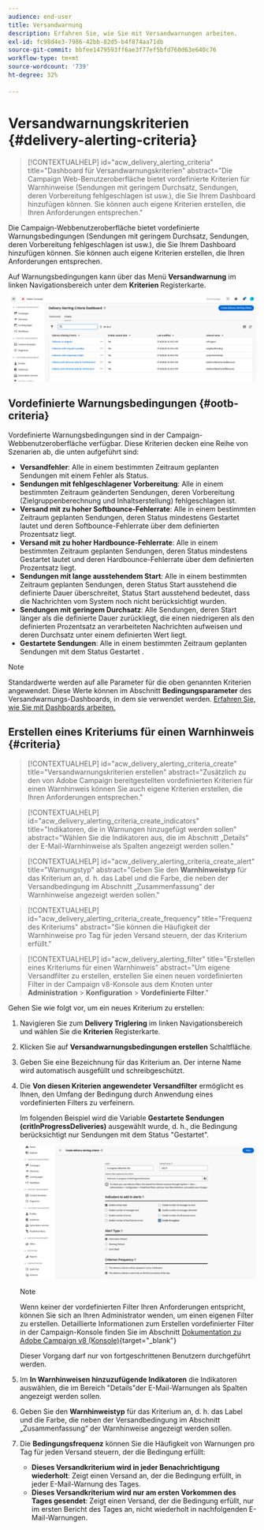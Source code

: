 ```yaml
---
audience: end-user
title: Versandwarnung
description: Erfahren Sie, wie Sie mit Versandwarnungen arbeiten.
exl-id: fc98d4e3-7986-42bb-82d5-b4f874aa71db
source-git-commit: bbfee1479593ff6ae3f77ef5bfd760d63e640c76
workflow-type: tm+mt
source-wordcount: '739'
ht-degree: 32%

---
```


# Versandwarnungskriterien {#delivery-alerting-criteria}

>[!CONTEXTUALHELP]
>id="acw_delivery_alerting_criteria"
>title="Dashboard für Versandwarnungskriterien"
>abstract="Die Campaign Web-Benutzeroberfläche bietet vordefinierte Kriterien für Warnhinweise (Sendungen mit geringem Durchsatz, Sendungen, deren Vorbereitung fehlgeschlagen ist usw.), die Sie Ihrem Dashboard hinzufügen können. Sie können auch eigene Kriterien erstellen, die Ihren Anforderungen entsprechen."

Die Campaign-Webbenutzeroberfläche bietet vordefinierte Warnungsbedingungen (Sendungen mit geringem Durchsatz, Sendungen, deren Vorbereitung fehlgeschlagen ist usw.), die Sie Ihrem Dashboard hinzufügen können. Sie können auch eigene Kriterien erstellen, die Ihren Anforderungen entsprechen.

Auf Warnungsbedingungen kann über das Menü **Versandwarnung** im linken Navigationsbereich unter dem **Kriterien** Registerkarte.

![](assets/alerting-criteria-list.png)

## Vordefinierte Warnungsbedingungen {#ootb-criteria}

Vordefinierte Warnungsbedingungen sind in der Campaign-Webbenutzeroberfläche verfügbar. Diese Kriterien decken eine Reihe von Szenarien ab, die unten aufgeführt sind:

* **Versandfehler**: Alle in einem bestimmten Zeitraum geplanten Sendungen mit einem Fehler als Status.
* **Sendungen mit fehlgeschlagener Vorbereitung**: Alle in einem bestimmten Zeitraum geänderten Sendungen, deren Vorbereitung (Zielgruppenberechnung und Inhaltserstellung) fehlgeschlagen ist.
* **Versand mit zu hoher Softbounce-Fehlerrate**: Alle in einem bestimmten Zeitraum geplanten Sendungen, deren Status mindestens Gestartet lautet und deren Softbounce-Fehlerrate über dem definierten Prozentsatz liegt.
* **Versand mit zu hoher Hardbounce-Fehlerrate**: Alle in einem bestimmten Zeitraum geplanten Sendungen, deren Status mindestens Gestartet lautet und deren Hardbounce-Fehlerrate über dem definierten Prozentsatz liegt.
* **Sendungen mit lange ausstehendem Start**: Alle in einem bestimmten Zeitraum geplanten Sendungen, deren Status Start ausstehend die definierte Dauer überschreitet, Status Start ausstehend bedeutet, dass die Nachrichten vom System noch nicht berücksichtigt wurden.
* **Sendungen mit geringem Durchsatz**: Alle Sendungen, deren Start länger als die definierte Dauer zurückliegt, die einen niedrigeren als den definierten Prozentsatz an verarbeiteten Nachrichten aufweisen und deren Durchsatz unter einem definierten Wert liegt.
* **Gestartete Sendungen**: Alle in einem bestimmten Zeitraum geplanten Sendungen mit dem Status Gestartet .

>[!NOTE]
>
>Standardwerte werden auf alle Parameter für die oben genannten Kriterien angewendet. Diese Werte können im Abschnitt **Bedingungsparameter** des Versandwarnungs-Dashboards, in dem sie verwendet werden. [Erfahren Sie, wie Sie mit Dashboards arbeiten.](../msg/delivery-alerting-dashboards.md)

## Erstellen eines Kriteriums für einen Warnhinweis {#criteria}

>[!CONTEXTUALHELP]
>id="acw_delivery_alerting_criteria_create"
>title="Versandwarnungskriterien erstellen"
>abstract="Zusätzlich zu den von Adobe Campaign bereitgestellten vordefinierten Kriterien für einen Warnhinweis können Sie auch eigene Kriterien erstellen, die Ihren Anforderungen entsprechen."

>[!CONTEXTUALHELP]
>id="acw_delivery_alerting_criteria_create_indicators"
>title="Indikatoren, die in Warnungen hinzugefügt werden sollen"
>abstract="Wählen Sie die Indikatoren aus, die im Abschnitt „Details“ der E-Mail-Warnhinweise als Spalten angezeigt werden sollen."

>[!CONTEXTUALHELP]
>id="acw_delivery_alerting_criteria_create_alert"
>title="Warnungstyp"
>abstract="Geben Sie den **Warnhinweistyp** für das Kriterium an, d. h. das Label und die Farbe, die neben der Versandbedingung im Abschnitt „Zusammenfassung“ der Warnhinweise angezeigt werden sollen."

>[!CONTEXTUALHELP]
>id="acw_delivery_alerting_criteria_create_frequency"
>title="Frequenz des Kriteriums"
>abstract="Sie können die Häufigkeit der Warnhinweise pro Tag für jeden Versand steuern, der das Kriterium erfüllt."

>[!CONTEXTUALHELP]
>id="acw_delivery_alerting_filter"
>title="Erstellen eines Kriteriums für einen Warnhinweis"
>abstract="Um eigene Versandfilter zu erstellen, erstellen Sie einen neuen vordefinierten Filter in der Campaign v8-Konsole aus dem Knoten unter **Administration** > **Konfiguration** > **Vordefinierte Filter**."

Gehen Sie wie folgt vor, um ein neues Kriterium zu erstellen:

1. Navigieren Sie zum **Delivery Triglering** im linken Navigationsbereich und wählen Sie die **Kriterien** Registerkarte.
1. Klicken Sie auf **Versandwarnungsbedingungen erstellen** Schaltfläche.
1. Geben Sie eine Bezeichnung für das Kriterium an. Der interne Name wird automatisch ausgefüllt und schreibgeschützt.
1. Die **Von diesen Kriterien angewendeter Versandfilter** ermöglicht es Ihnen, den Umfang der Bedingung durch Anwendung eines vordefinierten Filters zu verfeinern.

   Im folgenden Beispiel wird die Variable **Gestartete Sendungen (critInProgressDeliveries)** ausgewählt wurde, d. h., die Bedingung berücksichtigt nur Sendungen mit dem Status &quot;Gestartet&quot;.

   ![](assets/alerting-criteria-properties.png)

   >[!NOTE]
   >
   >Wenn keiner der vordefinierten Filter Ihren Anforderungen entspricht, können Sie sich an Ihren Administrator wenden, um einen eigenen Filter zu erstellen.  Detaillierte Informationen zum Erstellen vordefinierter Filter in der Campaign-Konsole finden Sie im Abschnitt [Dokumentation zu Adobe Campaign v8 (Konsole)](https://experienceleague.adobe.com/en/docs/campaign/campaign-v8/audience/create-audiences/create-filters){target="_blank"}
   >
   >Dieser Vorgang darf nur von fortgeschrittenen Benutzern durchgeführt werden.

1. Im **In Warnhinweisen hinzuzufügende Indikatoren** die Indikatoren auswählen, die im Bereich &quot;Details&quot;der E-Mail-Warnungen als Spalten angezeigt werden sollen.

1. Geben Sie den **Warnhinweistyp** für das Kriterium an, d. h. das Label und die Farbe, die neben der Versandbedingung im Abschnitt „Zusammenfassung“ der Warnhinweise angezeigt werden sollen.

1. Die **Bedingungsfrequenz** können Sie die Häufigkeit von Warnungen pro Tag für jeden Versand steuern, der die Bedingung erfüllt:

   * **Dieses Versandkriterium wird in jeder Benachrichtigung wiederholt**: Zeigt einen Versand an, der die Bedingung erfüllt, in jeder E-Mail-Warnung des Tages.
   * **Dieses Versandkriterium wird nur am ersten Vorkommen des Tages gesendet**: Zeigt einen Versand, der die Bedingung erfüllt, nur im ersten Bericht des Tages an, nicht wiederholt in nachfolgenden E-Mail-Warnungen.
